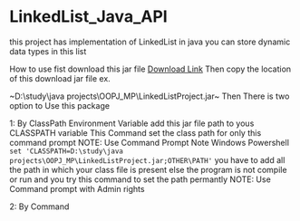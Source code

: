 # LinkedList_Java_API
this project has implementation of LinkedList in java you can store dynamic data types in this list 

How to use 
fist download this jar file 
<a href="https://github.com/MakawanaMohit/LinkedList_Java_API/blob/main/LinkedListProject.jar">Download Link</a>
Then copy the location of this download jar file 
ex.

~D:\study\java projects\OOPJ_MP\LinkedListProject.jar~
Then There is two option to Use this package 

1: By ClassPath Environment Variable 
add this jar file path to yous CLASSPATH variable 
This Command set the class path for only this command prompt
NOTE: Use Command Prompt Note Windows Powershell
`set 'CLASSPATH=D:\study\java projects\OOPJ_MP\LinkedListProject.jar;OTHER\PATH'`
you have to add all the path in which your class file is present else the program is not compile or run 
and you try this command to set the path permantly 
NOTE: Use Command prompt with Admin rights


2: By Command
